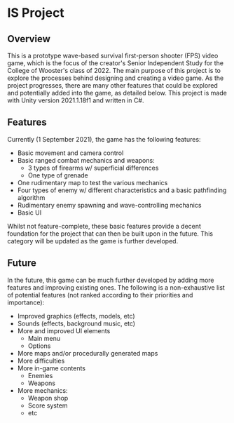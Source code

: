 # IS Project

## Overview
This is a prototype wave-based survival first-person shooter (FPS) video game, which is the focus of the creator's Senior Independent Study for the College of Wooster's class of 2022. The main purpose of this project is to explore the processes behind designing and creating a video game. As the project progresses, there are many other features that could be explored and potentially added into the game, as detailed below. This project is made with Unity version 2021.1.18f1 and written in C#.

## Features
Currently (1 September 2021), the game has the following features:
- Basic movement and camera control
- Basic ranged combat mechanics and weapons:
  * 3 types of firearms w/ superficial differences
  * One type of grenade
- One rudimentary map to test the various mechanics 
- Four types of enemy w/ different characteristics and a basic pathfinding algorithm
- Rudimentary enemy spawning and wave-controlling mechanics
- Basic UI

Whilst not feature-complete, these basic features provide a decent foundation for the project that can then be built upon in the future. This category will be updated as the game is further developed.

## Future
In the future, this game can be much further developed by adding more features and improving existing ones. The following is a non-exhaustive list of potential features (not ranked according to their priorities and importance):
- Improved graphics (effects, models, etc)
- Sounds (effects, background music, etc)
- More and improved UI elements
  * Main menu
  * Options
- More maps and/or procedurally generated maps
- More difficulties
- More in-game contents
  * Enemies
  * Weapons
- More mechanics:
  * Weapon shop
  * Score system
  * etc
